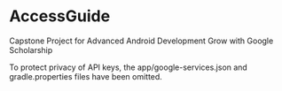 # AccessGuide
Capstone Project for Advanced Android Development Grow with Google Scholarship

To protect privacy of API keys, the app/google-services.json and gradle.properties files have been omitted.
